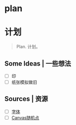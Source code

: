 # plan
# 计划

> Plan.
> 计划。

## Some Ideas | 一些想法

* [ ] 印
* [ ] 纸张模拟做旧

## Sources | 资源

* [ ] [字体](https://www.zitijia.com/)
* [ ] [Canvas随机点](https://wow.techbrood.com/fiddle/13472)
